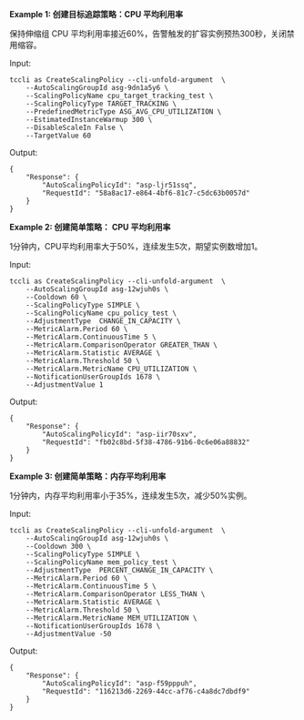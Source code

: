 **Example 1: 创建目标追踪策略：CPU 平均利用率**

保持伸缩组 CPU 平均利用率接近60%，告警触发的扩容实例预热300秒，关闭禁用缩容。

Input: 

```
tccli as CreateScalingPolicy --cli-unfold-argument  \
    --AutoScalingGroupId asg-9dn1a5y6 \
    --ScalingPolicyName cpu_target_tracking_test \
    --ScalingPolicyType TARGET_TRACKING \
    --PredefinedMetricType ASG_AVG_CPU_UTILIZATION \
    --EstimatedInstanceWarmup 300 \
    --DisableScaleIn False \
    --TargetValue 60
```

Output: 
```
{
    "Response": {
        "AutoScalingPolicyId": "asp-ljr51ssq",
        "RequestId": "58a8ac17-e864-4bf6-81c7-c5dc63b0057d"
    }
}
```

**Example 2: 创建简单策略： CPU 平均利用率**

1分钟内，CPU平均利用率大于50%，连续发生5次，期望实例数增加1。

Input: 

```
tccli as CreateScalingPolicy --cli-unfold-argument  \
    --AutoScalingGroupId asg-12wjuh0s \
    --Cooldown 60 \
    --ScalingPolicyType SIMPLE \
    --ScalingPolicyName cpu_policy_test \
    --AdjustmentType  CHANGE_IN_CAPACITY \
    --MetricAlarm.Period 60 \
    --MetricAlarm.ContinuousTime 5 \
    --MetricAlarm.ComparisonOperator GREATER_THAN \
    --MetricAlarm.Statistic AVERAGE \
    --MetricAlarm.Threshold 50 \
    --MetricAlarm.MetricName CPU_UTILIZATION \
    --NotificationUserGroupIds 1678 \
    --AdjustmentValue 1
```

Output: 
```
{
    "Response": {
        "AutoScalingPolicyId": "asp-iir70sxv",
        "RequestId": "fb02c8bd-5f38-4786-91b6-0c6e06a88832"
    }
}
```

**Example 3: 创建简单策略：内存平均利用率**

1分钟内，内存平均利用率小于35%，连续发生5次，减少50%实例。

Input: 

```
tccli as CreateScalingPolicy --cli-unfold-argument  \
    --AutoScalingGroupId asg-12wjuh0s \
    --Cooldown 300 \
    --ScalingPolicyType SIMPLE \
    --ScalingPolicyName mem_policy_test \
    --AdjustmentType  PERCENT_CHANGE_IN_CAPACITY \
    --MetricAlarm.Period 60 \
    --MetricAlarm.ContinuousTime 5 \
    --MetricAlarm.ComparisonOperator LESS_THAN \
    --MetricAlarm.Statistic AVERAGE \
    --MetricAlarm.Threshold 50 \
    --MetricAlarm.MetricName MEM_UTILIZATION \
    --NotificationUserGroupIds 1678 \
    --AdjustmentValue -50
```

Output: 
```
{
    "Response": {
        "AutoScalingPolicyId": "asp-f59pppuh",
        "RequestId": "116213d6-2269-44cc-af76-c4a8dc7dbdf9"
    }
}
```

